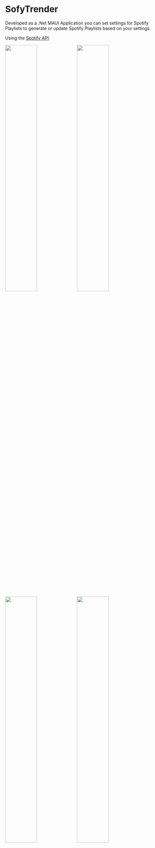 # SofyTrender

Developed as a .Net MAUI Application you can set settings for Spotify Playlists to generate or update Spotify Playlists based on your settings.

Using the [Spotify API](https://developer.spotify.com/).

<p float="middle">
  <img src="https://github.com/user-attachments/assets/30d06758-bce3-44da-a14f-598dfa731710" width="45%" />
  <img src="https://github.com/user-attachments/assets/62d0584b-e5c1-4894-8ead-663726a9c854" width="45%" />
</p>

<p float="middle">
  <img src="https://github.com/user-attachments/assets/538f7806-b074-44bd-880a-559d45b31da3" width="45%" />
  <img src="https://github.com/user-attachments/assets/d44e3e03-34c7-4082-a7da-139701fce365" width="45%" />
</p>
